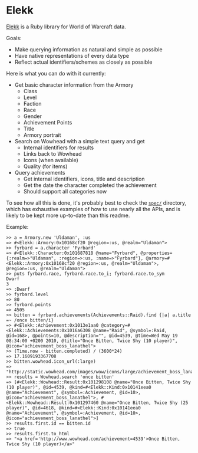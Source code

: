 Elekk
=====
[Elekk][1] is a Ruby library for World of Warcraft data.

Goals:

 * Make querying information as natural and simple as possible
 * Have native representations of every data type
 * Reflect actual identifiers/schemes as closely as possible

Here is what you can do with it currently:

 * Get basic character information from the Armory
	  * Class
	  * Level
	  * Faction
	  * Race
	  * Gender
	  * Achievement Points
	  * Title
	  * Armory portrait
 * Search on Wowhead with a simple text query and get
	  * Internal identifiers for results
	  * Links back to Wowhead
	  * Icons (when available)
	  * Quality (for items)
 * Query achievements
	  * Get internal identifiers, icons, title and description
	  * Get the date the character completed the achievement
	  * Should support all categories now

To see how all this is done, it's probably best to check the [`spec/`][2] directory, which has exhaustive examples of how to use nearly all the APIs, and is likely to be kept more up-to-date than this readme.

Example:

	>> a = Armory.new 'Uldaman', :us
	=> #<Elekk::Armory:0x10168cf20 @region=:us, @realm="Uldaman">
	>> fyrbard = a.character 'Fyrbard'
	=> #<Elekk::Character:0x101687818 @name="Fyrbard", @properties={:realm=>"Uldaman", :region=>:us, :name=>"Fyrbard"}, @armory=#<Elekk::Armory:0x10168cf20 @region=:us, @realm="Uldaman">, @region=:us, @realm="Uldaman">
	>> puts fyrbard.race, fyrbard.race.to_i; fyrbard.race.to_sym
	Dwarf
	3
	=> :Dwarf
	>> fyrbard.level
	=> 80
	>> fyrbard.points
	=> 4505
	>> bitten = fyrbard.achievements(Achievements::Raid).find {|a| a.title =~ /once bitten/i}
	=> #<Elekk::Achievement:0x1013e1aa0 @category=#<Elekk::Achievements:0x1016a6308 @name="Raid", @symbol=:Raid, @id=168>, @points=10, @description="", @id=4539, @time=Wed May 19 08:34:00 +0200 2010, @title="Once Bitten, Twice Shy (10 player)", @icon="achievement_boss_lanathel">
	>> (Time.now - bitten.completed) / (3600*24)
	=> 17.1609193367708
	>> bitten.wowhead.icon_url(:large)
	=> "http://static.wowhead.com/images/wow/icons/large/achievement_boss_lanathel.jpg"
	>> results = Wowhead.search 'once bitten'
	=> [#<Elekk::Wowhead::Result:0x101298108 @name="Once Bitten, Twice Shy (10 player)", @id=4539, @kind=#<Elekk::Kind:0x10141eea0 @name="Achievement", @symbol=:Achievement, @id=10>, @icon="achievement_boss_lanathel">, #<Elekk::Wowhead::Result:0x101297460 @name="Once Bitten, Twice Shy (25 player)", @id=4618, @kind=#<Elekk::Kind:0x10141eea0 @name="Achievement", @symbol=:Achievement, @id=10>, @icon="achievement_boss_lanathel">]
	>> results.first.id == bitten.id
	=> true
	>> results.first.to_html
	=> "<a href='http://www.wowhead.com/achievement=4539'>Once Bitten, Twice Shy (10 player)</a>"

[1]: http://github.com/agnoster/elekk "Elekk on github"
[2]: http://github.com/agnoster/elekk/tree/master/spec/ "Elekk specs on github"